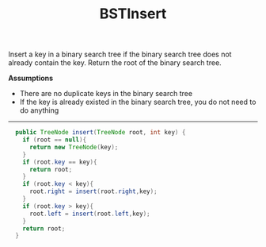 ﻿---
layout: default
title: BSTInsert
narrow: true
---
Insert a key in a binary search tree if the binary search tree does not already contain the key. Return the root of the binary search tree.

**Assumptions**
- There are no duplicate keys in the binary search tree
- If the key is already existed in the binary search tree, you do not need to do anything

***
```java
  public TreeNode insert(TreeNode root, int key) {
    if (root == null){
      return new TreeNode(key);
    }
    if (root.key == key){
      return root;
    }
    if (root.key < key){
      root.right = insert(root.right,key);
    }
    if (root.key > key){
      root.left = insert(root.left,key);
    }
    return root;
  }
```